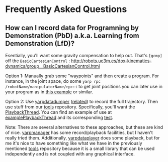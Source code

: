 # Frequently Asked Questions

## How can I record data for Programning by Demonstration (PbD) a.k.a. Learning from Demonstration (LfD)?

Esentially, you'll want some gravity compensation to help out. That's `[gcmp]` off the `BasicCartesianControl` :
http://robots.uc3m.es/dox-kinematics-dynamics/group__BasicCartesianControl.html

Option 1: Manually grab some "waypoints" and then create a program. For instance, in the joint space, do some `yarp rpc /robotName/manipulatorName/rpc:i` to get joint positions you can later use in your program as in [this example](https://github.com/roboticslab-uc3m/yarp-devices/tree/73cbd201df69ee19662cdb26a83d898669834bcb/example/cpp/exampleRemoteControlboard) or similar.

Option 2: Use [yarpdatadumper](http://www.yarp.it/yarpdatadumper.html) ([related](http://www.yarp.it/yarpdatadumperAppGenerator.html)) to record the full trajectory. Then use stuff from our [tools](https://github.com/roboticslab-uc3m/tools) repository. Specifically, you'll want the [PlaybackThread](https://github.com/roboticslab-uc3m/tools/tree/a7be63dc53090a5ca4ed19dc078ab3823aac1be3/libraries/ToolsYarpPlugins/PlaybackThread). You can find an example of use at [examplePlaybackThread](https://github.com/roboticslab-uc3m/tools/tree/a7be63dc53090a5ca4ed19dc078ab3823aac1be3/example/cpp/examplePlaybackThread) and its corresponding [test](https://github.com/roboticslab-uc3m/tools/blob/a7be63dc53090a5ca4ed19dc078ab3823aac1be3/tests/testPlaybackThread/testPlaybackThread.cpp).

Note: There are several alternatives to these approaches, but these are kind of nice. [yarpmanager](http://www.yarp.it/yarpmanager.html) has some record/playback facilities, but I haven't really tried them. Additionally, [yarpdataplayer](http://www.yarp.it/yarpdataplayer.html) does some playback, but for me it's nice to have something like what we have in the previously mentioned [tools](https://github.com/roboticslab-uc3m/tools) repository because it is a small library that can be used independently and is not coupled with any graphical interface.
